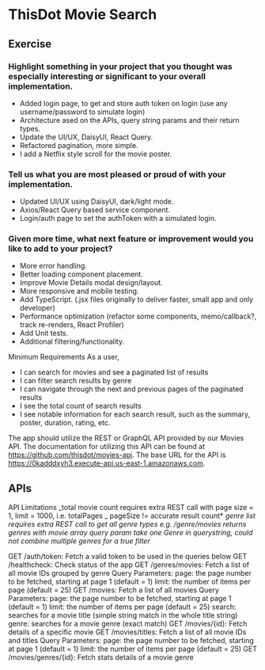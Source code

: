# ThisDot Movie Search

## Exercise

### Highlight something in your project that you thought was especially interesting or significant to your overall implementation.

- Added login page, to get and store auth token on login (use any username/password to simulate login)
- Architecture ased on the APIs, query string params and their return types.
- Update the UI/UX, DaisyUI, React Query.
- Refactored pagination, more simple.
- I add a Netflix style scroll for the movie poster.

### Tell us what you are most pleased or proud of with your implementation.

- Updated UI/UX using DaisyUI, dark/light mode.
- Axios/React Query based service component.
- Login/auth page to set the authToken with a simulated login.

### Given more time, what next feature or improvement would you like to add to your project?

- More error handling.
- Better loading component placement.
- Improve Movie Details modal design/layout.
- More responsive and mobile testing.
- Add TypeScript. (.jsx files originally to deliver faster, small app and only developer)
- Performance optimization (refactor some components, memo/callback?, track re-renders, React Profiler)
- Add Unit tests.
- Additional filtering/functionality.

Minimum Requirements As a user,

- I can search for movies and see a paginated list of results
- I can filter search results by genre
- I can navigate through the next and previous pages of the paginated results
- I see the total count of search results
- I see notable information for each search result, such as the summary, poster, duration, rating, etc.

The app should utilize the REST or GraphQL API provided by our Movies API. The documentation for utilizing this API can be found at https://github.com/thisdot/movies-api. The base URL for the API is https://0kadddxyh3.execute-api.us-east-1.amazonaws.com.

## APIs

API Limitations _total movie count requires extra REST call with page size = 1, limit = 1000, i.e. totalPages _ pageSize != accurate result count\* _genre list requires extra REST call to get all genre types e.g. /genre/movies returns genres with movie array_ _query param take one Genre in querystring, could not combine multiple genres for a true filter_

GET /auth/token: Fetch a valid token to be used in the queries below GET /healthcheck: Check status of the app GET /genres/movies: Fetch a list of all movie IDs grouped by genre Query Parameters: page: the page number to be fetched, starting at page 1 (default = 1) limit: the number of items per page (default = 25) GET /movies: Fetch a list of all movies Query Parameters: page: the page number to be fetched, starting at page 1 (default = 1) limit: the number of items per page (default = 25) search: searches for a movie title (simple string match in the whole title string) genre: searches for a movie genre (exact match) GET /movies/{id}: Fetch details of a specific movie GET /movies/titles: Fetch a list of all movie IDs and titles Query Parameters: page: the page number to be fetched, starting at page 1 (default = 1) limit: the number of items per page (default = 25) GET /movies/genres/{id}: Fetch stats details of a movie genre
